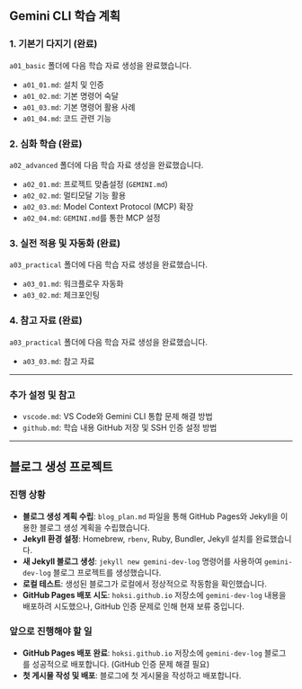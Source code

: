 ## Gemini CLI 학습 계획

### 1. 기본기 다지기 (완료)

`a01_basic` 폴더에 다음 학습 자료 생성을 완료했습니다.

*   `a01_01.md`: 설치 및 인증
*   `a01_02.md`: 기본 명령어 숙달
*   `a01_03.md`: 기본 명령어 활용 사례
*   `a01_04.md`: 코드 관련 기능

### 2. 심화 학습 (완료)

`a02_advanced` 폴더에 다음 학습 자료 생성을 완료했습니다.

*   `a02_01.md`: 프로젝트 맞춤설정 (`GEMINI.md`)
*   `a02_02.md`: 멀티모달 기능 활용
*   `a02_03.md`: Model Context Protocol (MCP) 확장
*   `a02_04.md`: `GEMINI.md`를 통한 MCP 설정

### 3. 실전 적용 및 자동화 (완료)

`a03_practical` 폴더에 다음 학습 자료 생성을 완료했습니다.

*   `a03_01.md`: 워크플로우 자동화
*   `a03_02.md`: 체크포인팅

### 4. 참고 자료 (완료)

`a03_practical` 폴더에 다음 학습 자료 생성을 완료했습니다.

*   `a03_03.md`: 참고 자료

---

### 추가 설정 및 참고

*   `vscode.md`: VS Code와 Gemini CLI 통합 문제 해결 방법
*   `github.md`: 학습 내용 GitHub 저장 및 SSH 인증 설정 방법

---

## 블로그 생성 프로젝트

### 진행 상황

*   **블로그 생성 계획 수립**: `blog_plan.md` 파일을 통해 GitHub Pages와 Jekyll을 이용한 블로그 생성 계획을 수립했습니다.
*   **Jekyll 환경 설정**: Homebrew, `rbenv`, Ruby, Bundler, Jekyll 설치를 완료했습니다.
*   **새 Jekyll 블로그 생성**: `jekyll new gemini-dev-log` 명령어를 사용하여 `gemini-dev-log` 블로그 프로젝트를 생성했습니다.
*   **로컬 테스트**: 생성된 블로그가 로컬에서 정상적으로 작동함을 확인했습니다.
*   **GitHub Pages 배포 시도**: `hoksi.github.io` 저장소에 `gemini-dev-log` 내용을 배포하려 시도했으나, GitHub 인증 문제로 인해 현재 보류 중입니다.

### 앞으로 진행해야 할 일

*   **GitHub Pages 배포 완료**: `hoksi.github.io` 저장소에 `gemini-dev-log` 블로그를 성공적으로 배포합니다. (GitHub 인증 문제 해결 필요)
*   **첫 게시물 작성 및 배포**: 블로그에 첫 게시물을 작성하고 배포합니다.
